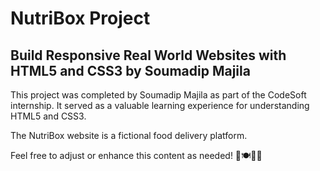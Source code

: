 # NutriBox Project

## Build Responsive Real World Websites with HTML5 and CSS3 by Soumadip Majila

This project was completed by Soumadip Majila as part of the CodeSoft internship. It served as a valuable learning experience for understanding HTML5 and CSS3.

The NutriBox website is a fictional food delivery platform.

Feel free to adjust or enhance this content as needed! 🌟🍽️👨‍💻
